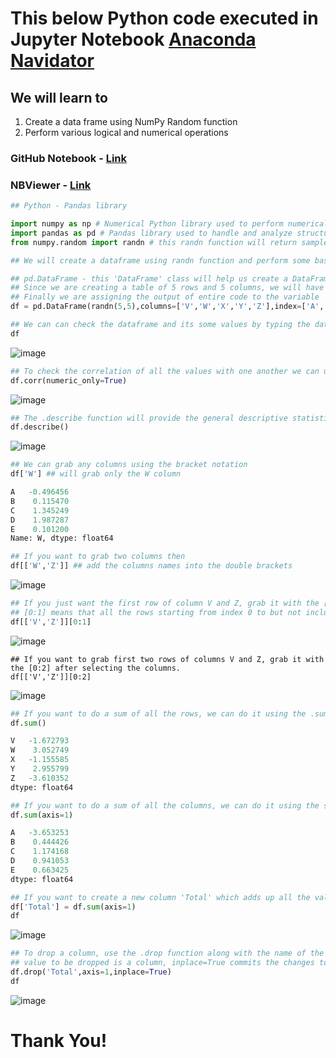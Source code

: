 # This below Python code executed in Jupyter Notebook [Anaconda Navidator](https://www.google.com/url?sa=t&source=web&rct=j&opi=89978449&url=https://www.anaconda.com/products/navigator&ved=2ahUKEwiT5K_m_IuNAxWce_UHHVooNSwQFnoECBkQAQ&usg=AOvVaw2FiVm4Knmhe7xplbtYwLdO) 
## We will learn to 
  1. Create a data frame using NumPy Random function
  2. Perform various logical and numerical operations

### GitHub Notebook - [Link](https://github.com/gaurav-bhatt89/Pandas/blob/main/Create_Dataframe_Basic_Operations.ipynb)
### NBViewer - [Link](https://nbviewer.org/github/gaurav-bhatt89/JupyterNotebooks/blob/main/Linear%20Regression-ECommerce_dataset-Python.ipynb)
```python
## Python - Pandas library

import numpy as np # Numerical Python library used to perform numerical operations
import pandas as pd # Pandas library used to handle and analyze structured data
from numpy.random import randn # this randn function will return sample values from a standard normal distribution

## We will create a dataframe using randn function and perform some basic operations

## pd.DataFrame - this 'DataFrame' class will help us create a DataFrame using the data 
## Since we are creating a table of 5 rows and 5 columns, we will have to specify the column and index titles
## Finally we are assigning the output of entire code to the variable 'df' which will be out dataframe
df = pd.DataFrame(randn(5,5),columns=['V','W','X','Y','Z'],index=['A','B','C','D','E'])
```
```python
## We can can check the dataframe and its some values by typing the dataframe name (We can als use .head(5) operator to limit to first 5 rows)
df
```
![image](https://github.com/user-attachments/assets/66b0965c-d618-4ecd-bc9c-b638c705464e)
```python
## To check the correlation of all the values with one another we can use the .corr function
df.corr(numeric_only=True)
```
![image](https://github.com/user-attachments/assets/216e677c-1e74-4bab-bf41-d248b01bf9df)
```python
## The .describe function will provide the general descriptive statistics of the entire dataframe 
df.describe()
```
![image](https://github.com/user-attachments/assets/32ccab9f-3e77-43e7-8d4c-acb7fd6c686a)
```python
## We can grab any columns using the bracket notation
df['W'] ## will grab only the W column

A   -0.496456
B    0.115470
C    1.345249
D    1.987287
E    0.101200
Name: W, dtype: float64

## If you want to grab two columns then
df[['W','Z']] ## add the columns names into the double brackets
```
![image](https://github.com/user-attachments/assets/9290405e-5c3a-468e-a182-cde3d2b6eee9)
```python
## If you just want the first row of column V and Z, grab it with the [0:1] after selecting the columns.
## [0:1] means that all the rows starting from index 0 to but not including index 1 (which means only row 0)
df[['V','Z']][0:1]
```
![image](https://github.com/user-attachments/assets/7157405c-9fb5-4806-9303-828b618c642f)
```pyython
## If you want to grab first two rows of columns V and Z, grab it with the [0:2] after selecting the columns.
df[['V','Z']][0:2]
```
![image](https://github.com/user-attachments/assets/39a03cd1-3de9-4117-ad70-b4b5b28c917d)
```python
## If you want to do a sum of all the rows, we can do it using the .sum operator
df.sum()

V   -1.672793
W    3.052749
X   -1.155585
Y    2.955799
Z   -3.610352
dtype: float64

## If you want to do a sum of all the columns, we can do it using the same .sum operator but this time with an axis indicator
df.sum(axis=1)

A   -3.653253
B    0.444426
C    1.174168
D    0.941053
E    0.663425
dtype: float64

## If you want to create a new column 'Total' which adds up all the values of the columns, we can do it as below
df['Total'] = df.sum(axis=1)
df
```
![image](https://github.com/user-attachments/assets/4427383a-c893-406d-a07f-3de7d77cd891)
```python
## To drop a column, use the .drop function along with the name of the column in paranthesis. Use axis=1 to specify that the 
## value to be dropped is a column, inplace=True commits the changes to the actual dataframe (it makes it permanent) 
df.drop('Total',axis=1,inplace=True)
df
```
![image](https://github.com/user-attachments/assets/6b16c99c-030b-40c6-ba12-1872512c9ec2)

# Thank You!





